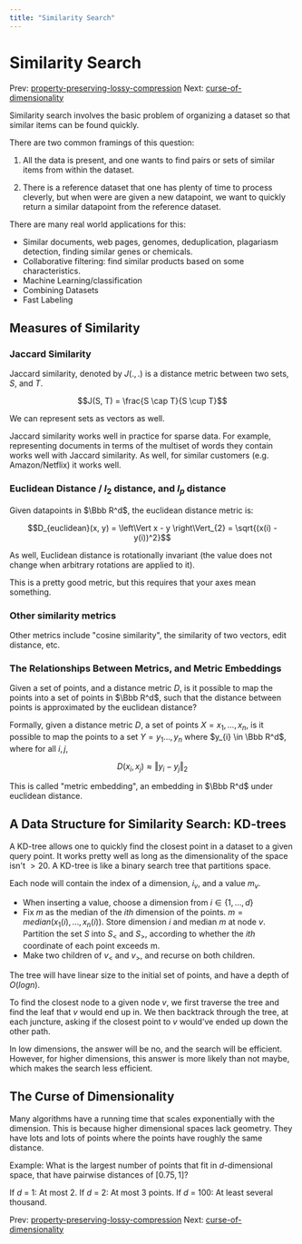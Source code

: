 ```yaml
---
title: "Similarity Search"
---
```


# Similarity Search

Prev: [property-preserving-lossy-compression](property-preserving-lossy-compression.md)
Next: [curse-of-dimensionality](curse-of-dimensionality.md)

Similarity search involves the basic problem of organizing a dataset so that similar items can be found quickly.

There are two common framings of this question:

1. All the data is present, and one wants to find pairs or sets of similar items from within the dataset.

2. There is a reference dataset that one has plenty of time to process cleverly, but when were are given a new datapoint, we want to quickly return a similar datapoint from the reference dataset.

There are many real world applications for this:

- Similar documents, web pages, genomes, deduplication, plagariasm detection, finding similar genes or chemicals.
- Collaborative filtering: find similar products based on some characteristics.
- Machine Learning/classification
- Combining Datasets
- Fast Labeling

## Measures of Similarity

### Jaccard Similarity

Jaccard similarity, denoted by $J(.,.)$ is a distance metric between two sets, $S$, and $T$.

$$J(S, T) = \frac{S \cap T}{S \cup T}$$

We can represent sets as vectors as well.

Jaccard similarity works well in practice for sparse data. For example, representing documents in terms of the multiset of words they contain works well with Jaccard similarity. As well, for similar customers (e.g. Amazon/Netflix) it works well.

### Euclidean Distance / $l_{2}$ distance, and $l_{p}$ distance

Given datapoints in $\Bbb R^d$, the euclidean distance metric is:

$$D_{euclidean}(x, y) = \left\Vert x - y \right\Vert_{2} = \sqrt{(x(i) - y(i))^2}$$

As well, Euclidean distance is rotationally invariant (the value does not change when arbitrary rotations are applied to it).

This is a pretty good metric, but this requires that your axes mean something.

### Other similarity metrics

Other metrics include "cosine similarity", the similarity of two vectors, edit distance, etc.

### The Relationships Between Metrics, and Metric Embeddings

Given a set of points, and a distance metric $D$, is it possible to map the points into a set of points in $\Bbb R^d$, such that the distance between points is approximated by the euclidean distance?

Formally, given a distance metric $D$, a set of points $X = x_{1},\dots,x_{n}$, is it possible to map the points to a set $Y = y_{1}\dots,y_{n}$ where $y_{i} \in \Bbb R^d$, where for all $i, j$,

$$D(x_{i},x_{j})\approx \left\Vert y_{i} - y_{j} \right\Vert_2$$

This is called "metric embedding", an embedding in $\Bbb R^d$ under euclidean distance.

## A Data Structure for Similarity Search: KD-trees

A KD-tree allows one to quickly find the closest point in a dataset to a given query point. It works pretty well as long as the dimensionality of the space isn't $\gt 20$. A KD-tree is like a binary search tree that partitions space.

Each node will contain the index of a dimension, $i_{v}$, and a value $m_{v}$.

- When inserting a value, choose a dimension from $i \in \{1,\dots,d\}$
- Fix $m$ as the median of the $ith$ dimension of the points. $m = median(x_{1}(i),\dots,x_{n}(i))$. Store dimension $i$ and median $m$ at node $v$. Partition the set $S$ into $S_{\lt}$ and $S_{\gt}$, according to whether the $ith$ coordinate of each point exceeds m.
- Make two children of $v_{\lt}$ and $v_{\gt}$, and recurse on both children.

The tree will have linear size to the initial set of points, and have a depth of $O(log{}n)$.

To find the closest node to a given node $v$, we first traverse the tree and find the leaf that $v$ would end up in. We then backtrack through the tree, at each juncture, asking if the closest point to $v$ would've ended up down the other path.

In low dimensions, the answer will be no, and the search will be efficient. However, for higher dimensions, this answer is more likely than not maybe, which makes the search less efficient.

## The Curse of Dimensionality

Many algorithms have a running time that scales exponentially with the dimension. This is because higher dimensional spaces lack geometry. They have lots and lots of points where the points have roughly the same distance.

Example: What is the largest number of points that fit in $d$-dimensional space, that have pairwise distances of $[0.75, 1]$?

If $d$ = 1: At most 2.
If $d$ = 2: At most 3 points.
If $d$ = 100: At least several thousand.



Prev: [property-preserving-lossy-compression](property-preserving-lossy-compression.md)
Next: [curse-of-dimensionality](curse-of-dimensionality.md)
